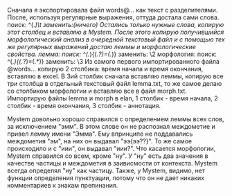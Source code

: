 Сначала я экспортировала файл words@... как текст с разделителями. После, используя регулярные выражения, оттуда достала сами слова.
поиск: ^(.*)\t
заменить:(ничего)
Остались только нужные слова, копирую этот столбец и вставляю в Mystem. После этого копирую получившийся морфологический анализ в очередной текстовый файл и с помощью тех же регулярных выражений достаю леммы и морфологические свойства.
лемма:
поиск: ^(.*)\{(.*?)\=(.*)\}
заменить: \2
морфология:
поиск: ^(.*)\{(.*?)\=(.*)\}
заменить: \3
Из самого первого импортированного файла @words... копирую 2 столбика: время начала и время окончания, вставляю в excel. В 3ий столбик сначала вставляю леммы, копирую все три столбца в отдельный текстовый файл lemma.txt, то же самое делаю со столбиком морфологии и вставляю все в файл morph.txt.
Импортирую файлы lemma и morph в elan, 1 столбик - время начала, 2 столбик - время окончания, 3 столбик - аннотация.


Mystem довольно хорошо справился с определением леммы всех слов, за исключением "эмм". В этом слове он не распознал междометие и привел лемму имени "Эмма". Ему впринципе не поддавались междометия "эм", на них он выдавал "ээ{ээ??}".
То же самое происходило и с "иии", он выдавал "иии?".
Что касается морфологии, Mystem справился со всем, кроме "ну". У "ну" есть два значения в качестве частицы и междометия в заивисмости от контекста. Mystem всегда определял "ну" как частицу. Также, у  Mystem, видимо, нет функции определения пунктуации, потому что он не дает никаких комментариев к знакам препинания.

